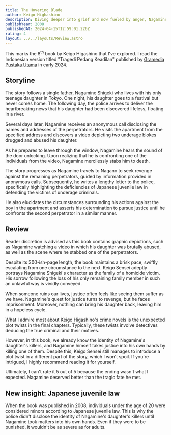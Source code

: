 ```yaml
---
title: The Hovering Blade
author: Keigo Highashino
description: Diving deeper into grief and now fueled by anger, Nagamine harbored a belief that the perpetrators, due to their minor status, would receive only a lenient sentence. In response, Nagamine resolved to seek justice with his own hands.
publishYear: 2008
publishedAt: 2024-04-15T12:59:01.226Z
rating: 4
layout: ../../layouts/Review.astro
---
```


This marks the 8<sup>th</sup> book by Keigo Higashino that I've explored. I read the Indonesian version titled "Tragedi Pedang Keadilan" published by [Gramedia Pustaka Utama](https://gpu.id/) in early 2024.

## Storyline

The story follows a single father, Nagamine Shigeki who lives with his only teenage daughter in Tokyo. One night, his daughter goes to a festival but never comes home. The following day, the police arrives to deliver the heartbreaking news that his daughter had been discovered lifeless, floating in a river.

Several days later, Nagamine receives an anonymous call disclosing the names and addresses of the perpetrators. He visits the apartment from the specified address and discovers a video depicting two underage blokes drugged and abused his daughter.

As he prepares to leave through the window, Nagamine hears the sound of the door unlocking. Upon realizing that he is confronting one of the individuals from the video, Nagamine mercilessly stabs him to death.

The story progresses as Nagamine travels to Nagano to seek revenge against the remaining perpetrators, guided by information provided in anonymous calls. Subsequently, he writes a lengthy letter to the police, specifically highlighting the deficiencies of Japanese juvenile law in defending the victims of underage criminals.

He also elucidates the circumstances surrounding his actions against the boy in the apartment and asserts his determination to pursue justice until he confronts the second perpetrator in a similar manner.

## Review

Reader discretion is advised as this book contains graphic depictions, such as Nagamine watching a video in which his daughter was brutally abused, as well as the scene where he stabbed one of the perpetrators.

Despite its 300-ish-page length, the book maintains a brisk pace, swiftly escalating from one circumstance to the next. Keigo Sensei adeptly portrays Nagamine Shigeki's character as the family of a homicide victim. His sorrow following the loss of his only remaining family member in such an unlawful way is vividly conveyed.

When someone ruins our lives, justice often feels like seeing them suffer as we have. Nagamine's quest for justice turns to revenge, but he faces imprisonment. Moreover, nothing can bring his daughter back, leaving him in a hopeless cycle.

What I admire most about Keigo Higashino's crime novels is the unexpected plot twists in the final chapters. Typically, these twists involve detectives deducing the true criminal and their motives.

However, in this book, we already know the identity of Nagamine's daughter's killers, and Nagamine himself takes justice into his own hands by killing one of them. Despite this, Keigo Sensei still manages to introduce a plot twist in a different part of the story, which I won't spoil. If you're intrigued, I highly recommend reading it for yourself.

Ultimately, I can't rate it 5 out of 5 because the ending wasn't what I expected. Nagamine deserved better than the tragic fate he met.

## New insight: Japanese juvenile law

When the book was published in 2008, individuals under the age of 20 were considered minors according to Japanese juvenile law. This is why the police didn't disclose the identity of Nagamine's daughter's killers until Nagamine took matters into his own hands. Even if they were to be punished, it wouldn't be as severe as for adults.
